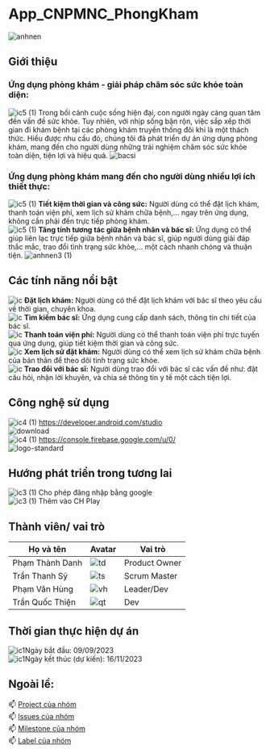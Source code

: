 # App_CNPMNC_PhongKham
![anhnen](https://github.com/VhungSIK/Nhom2_AppPhongKhamTuNhan_T5_Ca2/assets/146317191/9ba94b4d-4745-4bd1-954c-4649d81ee08b)
## Giới thiệu
### Ứng dụng phòng khám - giải pháp chăm sóc sức khỏe toàn diện:
![ic5 (1)](https://github.com/VhungSIK/Nhom2_AppPhongKhamTuNhan_T5_Ca2/assets/146317191/78628dde-664f-4cb4-9820-9d05bbcf779f) Trong bối cảnh cuộc sống hiện đại, con người ngày càng quan tâm đến vấn đề sức khỏe. Tuy nhiên, với nhịp sống bận rộn, việc sắp xếp thời gian đi khám bệnh tại các phòng khám truyền thống đôi khi là một thách thức. Hiểu được nhu cầu đó, chúng tôi đã phát triển dự án ứng dụng phòng khám, mang đến cho người dùng những trải nghiệm chăm sóc sức khỏe toàn diện, tiện lợi và hiệu quả.
![bacsi](https://github.com/VhungSIK/Nhom2_AppPhongKhamTuNhan_T5_Ca2/assets/146317191/8e5e486c-6281-4c62-b991-600c632e7d16)
### Ứng dụng phòng khám mang đến cho người dùng nhiều lợi ích thiết thực:
![ic5 (1)](https://github.com/VhungSIK/Nhom2_AppPhongKhamTuNhan_T5_Ca2/assets/146317191/78628dde-664f-4cb4-9820-9d05bbcf779f) **Tiết kiệm thời gian và công sức:** Người dùng có thể đặt lịch khám, thanh toán viện phí, xem lịch sử khám chữa bệnh,... ngay trên ứng dụng, không cần phải đến trực tiếp phòng khám.  
![ic5 (1)](https://github.com/VhungSIK/Nhom2_AppPhongKhamTuNhan_T5_Ca2/assets/146317191/78628dde-664f-4cb4-9820-9d05bbcf779f) **Tăng tính tương tác giữa bệnh nhân và bác sĩ:** Ứng dụng có thể giúp liên lạc trực tiếp giữa bệnh nhân và bác sĩ, giúp người dùng giải đáp thắc mắc, trao đổi tình trạng sức khỏe,... một cách nhanh chóng và thuận tiện.
![anhnen3 (1)](https://github.com/VhungSIK/Nhom2_AppPhongKhamTuNhan_T5_Ca2/assets/146317191/7cf23b58-6059-43ba-aeb9-84a74c0529a1)
## Các tính năng nổi bật
![ic](https://github.com/VhungSIK/Nhom2_AppPhongKhamTuNhan_T5_Ca2/assets/146317191/42d7a1d7-0040-4eff-943b-276c606d1d40) **Đặt lịch khám:** Người dùng có thể đặt lịch khám với bác sĩ theo yêu cầu về thời gian, chuyên khoa.  
![ic](https://github.com/VhungSIK/Nhom2_AppPhongKhamTuNhan_T5_Ca2/assets/146317191/42d7a1d7-0040-4eff-943b-276c606d1d40) **Tìm kiếm bác sĩ:** Ứng dụng cung cấp danh sách, thông tin chi tiết của bác sĩ.  
![ic](https://github.com/VhungSIK/Nhom2_AppPhongKhamTuNhan_T5_Ca2/assets/146317191/42d7a1d7-0040-4eff-943b-276c606d1d40) **Thanh toán viện phí:** Người dùng có thể thanh toán viện phí trực tuyến qua ứng dụng, giúp tiết kiệm thời gian và công sức.  
![ic](https://github.com/VhungSIK/Nhom2_AppPhongKhamTuNhan_T5_Ca2/assets/146317191/42d7a1d7-0040-4eff-943b-276c606d1d40) **Xem lịch sử đặt khám:** Người dùng có thể xem lịch sử khám chữa bệnh của bản thân để theo dõi tình trạng sức khỏe.  
![ic](https://github.com/VhungSIK/Nhom2_AppPhongKhamTuNhan_T5_Ca2/assets/146317191/42d7a1d7-0040-4eff-943b-276c606d1d40) **Trao đổi với bác sĩ:** Người dùng trao đổi với bác sĩ các vấn đề như: đặt câu hỏi, nhận lời khuyên, và chia sẻ thông tin y tế một cách tiện lợi.
## Công nghệ sử dụng
![ic4 (1)](https://github.com/VhungSIK/Nhom2_AppPhongKhamTuNhan_T5_Ca2/assets/146317191/6b2c871f-fb40-4cb9-ab3e-4acceceb8686) https://developer.android.com/studio  
![download](https://github.com/VhungSIK/Nhom2_AppPhongKhamTuNhan_T5_Ca2/assets/146317191/5a2de244-06e6-43b3-bda7-3fdf91fc0f9d)  
![ic4 (1)](https://github.com/VhungSIK/Nhom2_AppPhongKhamTuNhan_T5_Ca2/assets/146317191/6b2c871f-fb40-4cb9-ab3e-4acceceb8686) https://console.firebase.google.com/u/0/  
![logo-standard](https://github.com/VhungSIK/Nhom2_AppPhongKhamTuNhan_T5_Ca2/assets/146317191/d379871c-7ae1-4a46-9b73-ef265d5ecc96)  
## Hướng phát triển trong tương lai
![ic3 (1)](https://github.com/VhungSIK/Nhom2_AppPhongKhamTuNhan_T5_Ca2/assets/146317191/47d80083-7431-4747-a0c2-b718b11c7193) Cho phép đăng nhập bằng google    
![ic3 (1)](https://github.com/VhungSIK/Nhom2_AppPhongKhamTuNhan_T5_Ca2/assets/146317191/47d80083-7431-4747-a0c2-b718b11c7193) Thêm vào CH Play  
## Thành viên/ vai trò
| Họ và tên | Avatar | Vai trò |
|------------|------------|------------|
| Phạm Thành Danh |![td](https://github.com/VhungSIK/Nhom2_AppPhongKhamTuNhan_T5_Ca2/assets/146317191/6df07f3b-1508-4279-8718-0e4d2f2d86b8) | Product Owner |
| Trần Thanh Sỹ | ![ts](https://github.com/VhungSIK/Nhom2_AppPhongKhamTuNhan_T5_Ca2/assets/146317191/96c2a769-5cfe-447b-badd-e9b596b1aa05) | Scrum Master |
| Phạm Văn Hùng | ![vh](https://github.com/VhungSIK/Nhom2_AppPhongKhamTuNhan_T5_Ca2/assets/146317191/2e0df92b-632c-4caa-bc79-da6ecc78e7e2) | Leader/Dev |
| Trần Quốc Thiện | ![qt](https://github.com/VhungSIK/Nhom2_AppPhongKhamTuNhan_T5_Ca2/assets/146317191/7c34f2c3-49f8-4c3d-87ef-715dd63e5adf) | Dev |
## Thời gian thực hiện dự án
![ic1](https://github.com/VhungSIK/Nhom2_AppPhongKhamTuNhan_T5_Ca2/assets/146317191/1622b95c-a885-449f-bcc2-64e2595f90f3)Ngày bắt đầu: 09/09/2023  
![ic1](https://github.com/VhungSIK/Nhom2_AppPhongKhamTuNhan_T5_Ca2/assets/146317191/1622b95c-a885-449f-bcc2-64e2595f90f3)Ngày kết thúc (dự kiến): 16/11/2023  
## Ngoài lề:
📫 [Project của nhóm](https://github.com/users/VhungSIK/projects/4)  
📫 [Issues của nhóm](https://github.com/VhungSIK/Nhom2_AppPhongKhamTuNhan_T5_Ca2/issues)  
📫 [Milestone của nhóm](https://github.com/VhungSIK/Nhom2_AppPhongKhamTuNhan_T5_Ca2/milestones)  
📫 [Label của nhóm](https://github.com/VhungSIK/Nhom2_AppPhongKhamTuNhan_T5_Ca2/labels)  
